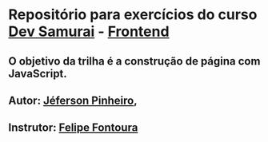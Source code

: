 # Repositório para exercícios do curso **[Dev Samurai](https://www.linkedin.com/school/dev-samurai/)** - **[Frontend](https://lp.devsamurai.com.br/pl/sl/do/ta8cd6eu/?xpromo=st-devsamurai)**
## O objetivo da trilha é a construção de página com JavaScript.
## Autor: **[Jéferson Pinheiro](https://www.linkedin.com/in/jeferson-pinheiro/)**,
## Instrutor: **[Felipe Fontoura](https://www.linkedin.com/in/felipefontoura/)**